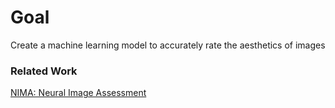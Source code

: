 # Goal
Create a machine learning model to accurately rate the aesthetics of images

### Related Work
[NIMA: Neural Image Assessment](https://arxiv.org/pdf/1709.05424.pdf)